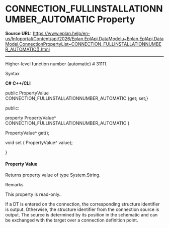 # CONNECTION_FULLINSTALLATIONNUMBER_AUTOMATIC Property

**Source URL:** https://www.eplan.help/en-us/Infoportal/Content/api/2026/Eplan.EplApi.DataModelu~Eplan.EplApi.DataModel.ConnectionPropertyList~CONNECTION_FULLINSTALLATIONNUMBER_AUTOMATIC().html

---

Higher-level function number (automatic) # 31111.

Syntax

**C#**
**C++/CLI**


public PropertyValue CONNECTION_FULLINSTALLATIONNUMBER_AUTOMATIC {get; set;}

public:

property PropertyValue^ CONNECTION_FULLINSTALLATIONNUMBER_AUTOMATIC {

   PropertyValue^ get();

   void set (    PropertyValue^ value);

}


#### Property Value

Returns property value of type System.String.

Remarks

This property is read-only..

If a DT is entered on the connection, the corresponding structure identifier is output. Otherwise, the structure identifier from the connection source is output. The source is determined by its position in the schematic and can be exchanged with the target over a connection definition point.
